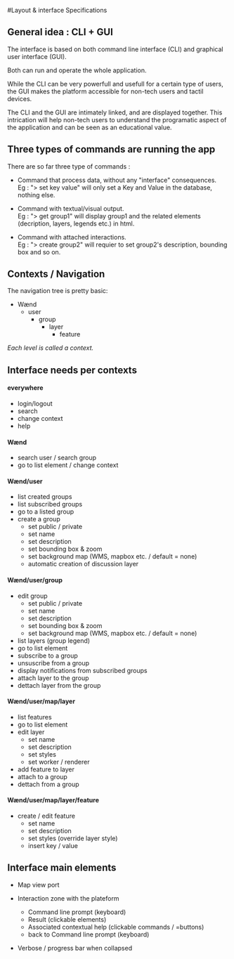 #Layout & interface Specifications

## General idea : CLI + GUI

The interface is based on both command line interface (CLI) and graphical user interface (GUI).

Both can run and operate the whole application. 

While the CLI can be very powerfull and usefull for a certain type of users, the GUI makes the platform accessible for non-tech users and tactil devices. 

The CLI and the GUI are intimately linked, and are displayed together. 
This intrication will help non-tech users to understand the programatic aspect of the application and can be seen as an educational value.

## Three types of commands are running the app

There are so far three type of commands : 

- Command that process data, without any "interface" consequences.  
Eg : "> set key value" will only set a Key and Value in the database, nothing else.

- Command with textual/visual output.  
Eg : "> get group1" will display group1 and the related elements (decription, layers, legends etc.) in html.

- Command with attached interactions.  
Eg : "> create group2" will requier to set group2's description, bounding box and so on.

## Contexts / Navigation

The navigation tree is pretty basic: 

- Wænd
	- user
		- group
			- layer
				- feature

*Each level is called a context.*

## Interface needs per contexts

#### everywhere
- login/logout
- search
- change context
- help

#### Wænd

- search user / search group
- go to list element / change context 


#### Wænd/user

- list created groups
- list subscribed groups
- go to a listed group
- create a group 
	- set public / private
	- set name
	- set description
	- set bounding box & zoom
	- set background map (WMS, mapbox etc. / default = none)
	- automatic creation of discussion layer


#### Wænd/user/group

- edit group 
	- set public / private
	- set name
	- set description
	- set bounding box & zoom
	- set background map (WMS, mapbox etc. / default = none)
- list layers (group legend)
- go to list element
- subscribe to a group	
- unsuscribe from a group
- display notifications from subscribed groups
- attach layer to the group
- dettach layer from the group

#### Wænd/user/map/layer

- list features
- go to list element
- edit layer
	- set name
	- set description
	- set styles
	- set worker / renderer
- add feature to layer
- attach to a group
- dettach from a group


#### Wænd/user/map/layer/feature

- create / edit feature
	- set name
	- set description
	- set styles (override layer style)
	- insert key / value


## Interface main elements

- Map view port  
- Interaction zone with the plateform
	- Command line prompt (keyboard)
	- Result (clickable elements)
	- Associated contextual help (clickable commands / =buttons)
	- back to Command line prompt (keyboard)

- Verbose / progress bar when collapsed


